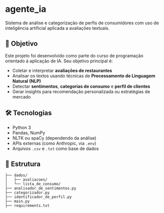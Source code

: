 # agente_ia

Sistema de análise e categorização de perfis de consumidores com uso de inteligência artificial aplicada a avaliações textuais.

## 🚀 Objetivo

Este projeto foi desenvolvido como parte do curso de programação orientado à aplicação de IA. Seu objetivo principal é:

- Coletar e interpretar **avaliações de restaurantes**
- Analisar os textos usando técnicas de **Processamento de Linguagem Natural (NLP)**
- Detectar **sentimentos**, **categorias de consumo** e **perfil de clientes**
- Gerar insights para recomendação personalizada ou estratégias de mercado

## 🛠️ Tecnologias

- Python 3
- Pandas, NumPy
- NLTK ou spaCy (dependendo da análise)
- APIs externas (como Anthropic, via `.env`)
- Arquivos `.csv` e `.txt` como base de dados

## 📁 Estrutura

```plaintext
├── dados/
│   ├── avaliacoes/
│   └── lista_de_consumo/
├── analisador_de_sentimentos.py
├── categorizador.py
├── identificador_de_perfil.py
├── main.py
├── requirements.txt
